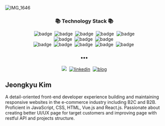 ![IMG_1646](https://user-images.githubusercontent.com/46082226/147208150-cef38bac-2da5-4979-a519-0d5e070a0cc6.JPG)
<h3 align="center">📚 Technology Stack 📚</h3>
<p align="center">
  <img src="https://img.shields.io/badge/-JAVASCRIPT-brighten" alt="badge"/>&nbsp
  <img src="https://img.shields.io/badge/-REACT.JS-brighten" alt="badge"/>&nbsp
  <img src="https://img.shields.io/badge/-VUE.JS-brighten" alt="badge"/>&nbsp
  <img src="https://img.shields.io/badge/-SCSS-brighten" alt="badge"/>&nbsp
  <img src="https://img.shields.io/badge/-HTML-brighten" alt="badge"/>
  <br>
  <img src="https://img.shields.io/badge/-LARAVEL-blue" alt="badge"/>&nbsp
  <img src="https://img.shields.io/badge/-ANGULAR.JS-blue" alt="badge"/>&nbsp
  <img src="https://img.shields.io/badge/-mysql-blue" alt="badge"/>&nbsp
  <br>
  <img src="https://img.shields.io/badge/-Git-black" alt="badge"/>&nbsp
  <img src="https://img.shields.io/badge/-Slack-black" alt="badge"/>&nbsp
  <img src="https://img.shields.io/badge/-Teams-black" alt="badge"/>&nbsp
  <img src="https://img.shields.io/badge/-Jira-black" alt="badge"/>&nbsp
  <img src="https://img.shields.io/badge/-Photoshop-black" alt="badge"/>&nbsp
</p>

<h3 align="center">•••</h3>
<p align="center">
  <a href="mailto:heykkyu@gmail.com" target="_blank"><img src="https://img.shields.io/badge/Gmail-d14836?style=flat-square&logo=Gmail&logoColor=white&link=mailto:heykkyu@gmail.com"/></a>&nbsp;
  <a href="//www.linkedin.com/in/heykkyu" target="_blank"> <img src="https://img.shields.io/badge/-Linkedin-blue" alt="linkedin" /></a>&nbsp;
   <a href="//blog.naver.com/heysiki" target="_blank"> <img src="https://img.shields.io/badge/-blog-green" alt="blog" /></a>
</p>

##
## Jeongkyu Kim
A detail-oriented front-end developer experience building and maintaining responsive websites in the e-commerce industry including B2C and B2B. Proficient in JavaScript, CSS, HTML, Vue.js and React.js. Passionate about creating better UI/UX page for target customers and improving page with restful API and projects structure.  

<!-- ##
## WORK EXPERIENCE
###  [**키메디 Keymedi**, SEOUL, KOREA]
A company that services a closed site that provides medical-related content like webinars, live and vod contents.

#### Project
- React 및 Mobx를 통한 상태관리 데이터를 사용하 신규 페이지 구축
- Live 방송 카운트 다운 구현과 상태값을 useEffect를 사용하여 페이지 전환 및 socket을 통한 실시간 채팅 기능 구현
- **사용기술**: React.js, Mobx, socket, SCSS, styled-components, moment.js


###  [**모바일 닥터 Mobile Doctor**, SEOUL, KOREA]
A company for doctors and patients for medical video chat service.


#### Project
- 의료인과 환자들을 연결하느 socket 및 web-rtc를 사용하여 화상채팅 기능 구현
- 의료인 중심의 PC Site와 환자 중심의 Mobile 사이트를 각각 구현
- **사용기술**: React.js, Redux-saga,socket, WEB-RTC, SCSS, styled-components, moment.js

###  [**루나소프트 LUNASOFT**, SEOUL, KOREA]
A partner of Kakao & Naver with leading to design and develop conversational experiences across mobile, web and chatbots in Korea.


#### Project
- **사용기술**: Vue.js, Laravel and SCSS
- https://lunasoft.co.kr

###  [**데브시스터즈 DEVSISTERS**, SEOUL, KOREA]


#### Project
- **사용기술**: Vue.js, fullpage.js and SCSS
- https://cookierunfont.com  

##
## EDUCATION
### SANGMYUNG UNVERSITY, CHEONAN, KOREA
- 2011.03 - 2017.08
- Business and Industrial Engineering
- 4.1 / 4.5 Scores
- https://www.smu.ac.kr/eng1

### UNIVERSITY OF MISSOURI ST.LOUIS, SAINT LOUIS, MISSOURI, UNITED SATES
- 2015.08 - 2016.05
- 1 Year Exchange Student Program
- https://www.umsl.edu   -->





